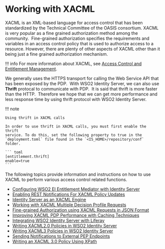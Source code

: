 # Working with XACML

XACML is an XML-based language for access control that has been
standardized by the Technical Committee of the OASIS consortium. XACML
is very popular as a fine grained authorization method among the
community.  Fine-grained authorization specifies the requirements and
variables in an access control policy that is used to authorize access
to a resource. However, there are plenty of other aspects of XACML other
than it being just a fine grained authorization mechanism.

!!! info
    For more information about XACML, see [Access Control and Entitlement
    Management](../../getting-started/access-control-and-entitlement-management#introducing-xacml).

We generally uses the HTTPS transport for calling the Web Service API
that has been exposed by the PDP.  With WSO2 Identity Server, we can
also use **Thrift** protocal to communicate with PDP.  It is said that
thrift is more faster than the HTTP.  Therefore we hope that we can get
more performance and less response time by using thrift protocol with
WSO2 Identity Server.

  

!!! note
    
    Using thrift in XACML calls
    
    In order to use thrift in XACML calls, you must first enable the thrift
    service. To do this, set the following property to true in the `deployment.toml` file found in the `<IS_HOME>/repository/conf` folder.
    
    ``` toml
    [entitlement.thrift] 
    enable=true
    ```
    

The following topics provide information and instructions on how to use
XACML to perform various access control related functions.

-   [Configuring WSO2 EI Entitlement Mediator with Identity
    Server](../../tutorials/configuring-wso2-ei-entitlement-mediator-with-identity-server)
-   [Enabling REST Notifications For XACML Policy
    Updates](../../tutorials/enabling-rest-notifications-for-xacml-policy-updates)
-   [Identity Server as an XACML
    Engine](../../tutorials/identity-server-as-an-xacml-engine)
-   [Working with XACML Multiple Decision Profile
    Requests](../../tutorials/working-with-xacml-multiple-decision-profile-requests)
-   [Fine-grained Authorization using XACML Requests in JSON
    Format](../../tutorials/fine-grained-authorization-using-xacml-requests-in-json-format)
-   [Improving XACML PDP Performance with Caching
    Techniques](../../tutorials/improving-xacml-pdp-performance-with-caching-techniques)
-   [Integrating WSO2 Identity Server with
    Liferay](../../tutorials/integrating-wso2-identity-server-with-liferay)
-   [Writing XACML2.0 Policies in WSO2 Identity
    Server](../../tutorials/writing-xacml2.0-policies-in-wso2-identity-server)
-   [Writing XACML3 Policies in WSO2 Identity
    Server](../../tutorials/writing-xacml3-policies-in-wso2-identity-server)
-   [Sending Notifications to External PEP
    Endpoints](../../tutorials/sending-notifications-to-external-pep-endpoints)
-   [Writing an XACML 3.0 Policy Using
    XPath](../../tutorials/writing-an-xacml-3.0-policy-using-xpath)
